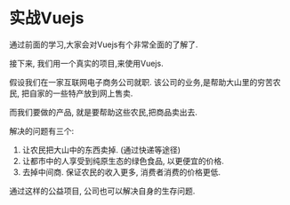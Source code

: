 # 实战Vuejs

通过前面的学习,大家会对Vuejs有个非常全面的了解了.

接下来, 我们用一个真实的项目,来使用Vuejs.

假设我们在一家互联网电子商务公司就职. 该公司的业务,是帮助大山里的穷苦农民, 把自家的一些特产放到网上售卖.

而我们要做的产品, 就是要帮助这些农民,把商品卖出去.

解决的问题有三个:

1. 让农民把大山中的东西卖掉. (通过快递等途径)
2. 让都市中的人享受到纯原生态的绿色食品, 以更便宜的价格.
3. 去掉中间商. 保证农民的收入更多, 消费者消费的价格更低.

通过这样的公益项目, 公司也可以解决自身的生存问题.

